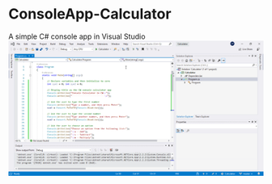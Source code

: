 # ConsoleApp-Calculator
A simple C# console app in Visual Studio
![Alt Text](https://github.com/ofuen/ConsoleApp-Calculator/blob/master/img/Calculator.gif)
